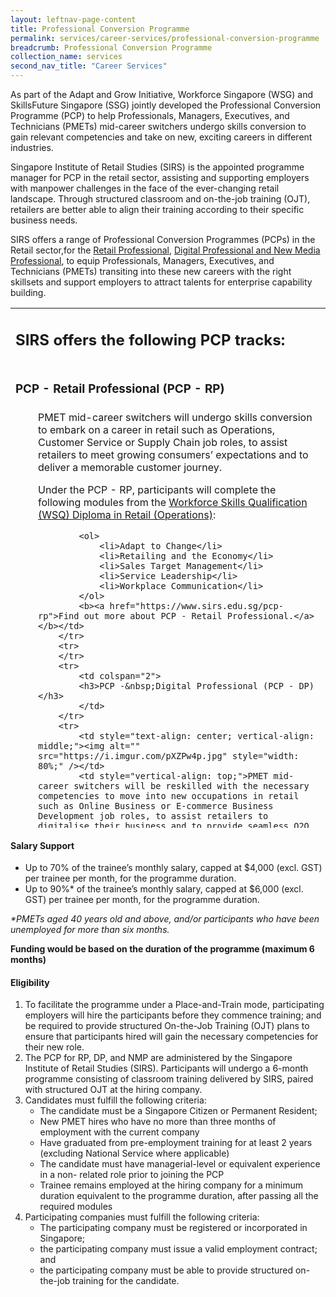```yaml
---
layout: leftnav-page-content
title: Professional Conversion Programme
permalink: services/career-services/professional-conversion-programme
breadcrumb: Professional Conversion Programme
collection_name: services
second_nav_title: "Career Services"
---
```

<p>As part of the Adapt and Grow Initiative, Workforce Singapore (WSG) and SkillsFuture Singapore (SSG) jointly developed the Professional Conversion Programme (PCP) to help Professionals, Managers, Executives, and Technicians (PMETs) mid-career switchers undergo skills conversion to gain relevant competencies and take on new, exciting careers in different industries.</p>

<p>Singapore Institute of Retail Studies (SIRS) is the appointed programme manager for PCP in the retail sector, assisting and supporting employers with manpower challenges in the face of the ever-changing retail landscape. Through structured classroom and on-the-job training (OJT), retailers are better able to align their training according to their specific business needs.</p>

<p>SIRS offers a range of Professional Conversion Programmes (PCPs) in the Retail sector,for the <a href="http://www.sirsdigitalcommerce.com/professional-conversion-programme.html">Retail Professional</a>, <a href="https://www.sirsdigitalcommerce.com/professional-conversion-programme.html" target="_blank">Digital Professional and New Media Professional</a>, to equip Professionals, Managers, Executives, and Technicians (PMETs) transiting into these new careers with the right skillsets and support employers to attract talents for enterprise capability building.&nbsp;&nbsp;</p>

<table style="width: 100%; height: 832px; text-align: left;">
		<tr>
			<td colspan="2">
			<h2><span id="mainContent_nestedContent_Label5">SIRS offers the following PCP tracks:</span></h2>
			</td>
		</tr>
		<tr>
			<td colspan="2">
			<h3>PCP - Retail Professional (PCP - RP)</h3>
			</td>
		</tr>
		<tr>
			<td style="text-align: center; vertical-align: middle;"><img alt="" src="https://i.imgur.com/Jc3hINs.jpg" style="width: 80%;" /></td>
			<td style="vertical-align: top;">PMET mid-career switchers will undergo skills conversion to embark on a career in retail such as Operations, Customer Service or Supply Chain job roles, to assist retailers to meet growing consumers’ expectations and to deliver a memorable customer journey.
			<p>Under the PCP - RP, participants will complete the following modules from the <a href="https://www.sirs.edu.sg/CourseOverviewDetails.aspx?course_code=WSQ+Diploma+in+Retail+(Operations)" target="_blank">Workforce Skills Qualification (WSQ) Diploma in Retail (Operations)</a>:</p>

			<ol>
				<li>Adapt to Change</li>
				<li>Retailing and the Economy</li>
				<li>Sales Target Management</li>
				<li>Service Leadership</li>
				<li>Workplace Communication</li>
			</ol>
			<b><a href="https://www.sirs.edu.sg/pcp-rp">Find out more about PCP - Retail Professional.</a></b></td>
		</tr>
		<tr>
		</tr>
		<tr>
			<td colspan="2">
			<h3>PCP -&nbsp;Digital Professional (PCP - DP)</h3>
			</td>
		</tr>
		<tr>
			<td style="text-align: center; vertical-align: middle;"><img alt="" src="https://i.imgur.com/pXZPw4p.jpg" style="width: 80%;" /></td>
			<td style="vertical-align: top;">PMET mid-career switchers will be reskilled with the necessary competencies to move into new occupations in retail such as Online Business or E-commerce Business Development job roles, to assist retailers to digitalise their business and to provide seamless O2O integration.
			<p>Under the PCP - DP, participants will have to complete the following programmes:</p>

			<ol>
				<li><a href="https://www.sirsdigitalcommerce.com/entrepreneur-startup-programme.html" target="_blank">Alibaba Business School - SIRS Entrepreneur Startup Programme</a></li>
				<li><a href="https://www.sirsdigitalcommerce.com/managerial-elite-programme.html" target="_blank">Alibaba Business School - SIRS Managerial Elite Programme</a></li>
				<li><a href="https://www.sirsdigitalcommerce.com/alibaba-content-marketing-programme.html" target="_blank">Alibaba Business School - SIRS Boost Sales through Effective Content Marketing Programme</a></li>
			</ol>
			<b><a href="https://www.sirsdigitalcommerce.com/pcp-dp.html" target="_blank">Find out more about PCP - Digital Professional.</a></b></td>
		</tr>
		<tr>
			<td colspan="2">
			<h3>PCP - New Media&nbsp;Professional (PCP - NMP)</h3>
			</td>
		</tr>
		<tr>
			<td style="text-align: center; vertical-align: middle;"><img alt="" src="https://i.imgur.com/reFAbZL.jpg" style="width: 80%;" /></td>
			<td style="vertical-align: top;">Live broadcast is gaining traction as it becomes a popular and effective way to engage customers. To keep abreast of the new trend and support employers to develop their media communication for digital commerce, the new PCP track aims to groom new media enthusiasts into professionals with the relevant skills, such as storytelling and video production, to help employers engage with their fan communities in their marketing and promotional campaigns.
			<p>Under the PCP - NMP, participants will have to complete the following programmes:</p>

			<ol>
				<li><a href="https://www.sirsdigitalcommerce.com/entrepreneur-startup-programme.html" target="_blank">Alibaba Business School - SIRS Entrepreneur Startup Programme</a></li>
				<li><a href="https://www.sirsdigitalcommerce.com/alibaba-content-marketing-programme.html" target="_blank">Alibaba Business School - SIRS Boost Sales through Effective Content Marketing Programme</a></li>
				<li><a href="https://www.mediaacademy.sg/page/FUNDED-PROGRAMMES/making-online-content" target="_blank">Singapore Media Academy's Making Online Content Programme</a></li>
			</ol>
			<b><a href="https://www.sirsdigitalcommerce.com/pcp-nmp.html" target="_blank">Find out more about PCP - New Media Professional.</a></b></td>
		</tr>
</table>

<h4>Salary Support</h4>

<ul>
	<li>Up to 70% of the trainee’s monthly salary, capped at $4,000 (excl. GST) per trainee per month, for the programme duration.</li>
	<li>Up to 90%* of the trainee’s monthly salary, capped at $6,000 (excl. GST) per trainee per month, for the programme duration.</li>
</ul>

<p><em>*PMETs aged 40 years old and above, and/or participants who have been unemployed for more than six months.</em></p>

<p><strong>Funding would be based on the duration of the programme (maximum 6 months)</strong></p>

<h4>Eligibility</h4>

<ol>
	<li>To facilitate the programme under a Place-and-Train mode, participating employers will hire the participants before they commence training; and be required to provide structured On-the-Job Training (OJT) plans to ensure that participants hired will gain the necessary competencies for their new role.</li>
	<li>The PCP for RP, DP, and NMP are administered by the Singapore Institute of Retail Studies (SIRS). Participants will undergo a 6-month programme consisting of classroom training delivered by SIRS, paired with structured OJT at the hiring company.</li>
	<li>Candidates must fulfill the following criteria:
	<ul>
		<li>The candidate must be a Singapore Citizen or Permanent Resident;</li>
		<li>New PMET hires who have no more than three months of employment with the current company</li>
		<li>Have graduated from pre-employment training for at least 2 years (excluding National Service where applicable)</li>
		<li>The candidate must have managerial-level or equivalent experience in a non- related role prior to joining the PCP</li>
		<li>Trainee remains employed at the hiring company for a minimum duration equivalent to the programme duration, after passing all the required modules</li>
	</ul>
	</li>
	<li>Participating companies must fulfill the following criteria:
	<ul>
		<li>The participating company must be registered or incorporated in Singapore;</li>
		<li>the participating company must issue a valid employment contract; and</li>
		<li>the participating company must be able to provide structured on-the-job training for the candidate.</li>
	</ul>
	</li>
</ol>
